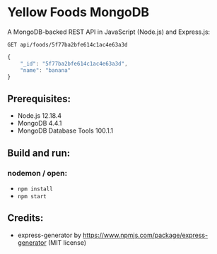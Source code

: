 # Yellow Foods MongoDB
A MongoDB-backed REST API in JavaScript (Node.js) and Express.js:
```HTTP
GET api/foods/5f77ba2bfe614c1ac4e63a3d
```

```JavaScript
{
    "_id": "5f77ba2bfe614c1ac4e63a3d",
    "name": "banana"
}
```

## Prerequisites:
- Node.js 12.18.4
- MongoDB 4.4.1
- MongoDB Database Tools 100.1.1

## Build and run:
### nodemon / open:
- `npm install`
- `npm start`

## Credits:
- express-generator by https://www.npmjs.com/package/express-generator (MIT license)
